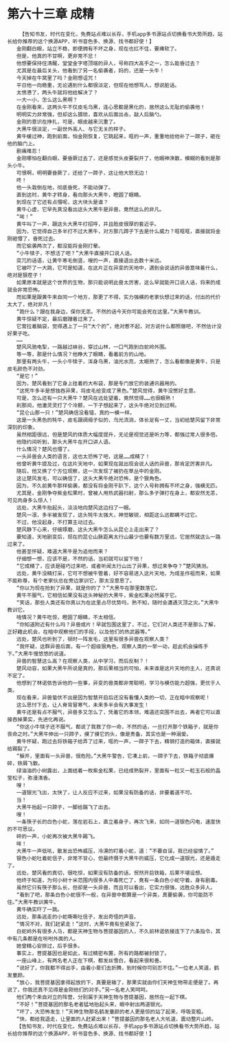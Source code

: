 # 第六十三章 成精
        【告知书友，时代在变化，免费站点难以长存，手机app多书源站点切换看书大势所趋，站长给你推荐的这个换源APP，听书音色多、换源、找书都好使！】
       金刚翻白眼，站立不稳，即便拥有不坏之身，现在也扛不住，要瘫软了。
       但是，他真的不甘啊，更非常不忿！
       他想要保持住清醒，堂堂金字塔顶端的异人，号称四大高手之一，怎么能昏过去？
       尤其是在最后关头，他看到了另一名偷袭者，妈的，还是一头牛！
       今天掉在牛窝里了吗？金刚想诅咒！
       平日他一向稳重，无论遇到什么都很淡定，但现在他想骂人，想说脏话。
       太愤懑了，两头牛就将他给解决了？
       一大一小，怎么这么黑啊？
       在金刚看来，这两头牛不仅皮毛乌黑，连心思都是黑化的，居然这么无耻的偷袭他！
       明明实力非常强，但却这么猥琐，喜欢从后面出击，敲人后脑勺。
       金刚的意识在挣扎，可是，眼皮越来沉重了。
       大黑牛很淡定，一副世外高人、与它无关的样子。
       黄牛缓过神，跑到前面，怕金刚恢复，它跳起来，哐的一声，重重地给他补了一蹄子，砸在他的脑门上。
       剧痛难忍！
       金刚哪怕在翻白眼，要昏厥过去了，还是感觉头皮要裂开了，他眼神涣散，模糊的看到是那头小牛。
       可恨啊，明明要昏厥了，还给了一蹄子，这让他大怒无边！
       咚！
       他一头栽倒在地，彻底昏死，不能动弹了。
       直到这时，黄牛才转身，看向那头大黑牛，瞪圆了眼睛。
       到现在了它还有点懵呢，这大块头是谁？
       黄牛心虚，它早先真没看出这头大黑牛是异兽，竟然这么的非凡。
       “哞！”
       黄牛叫了一声，跟这头大黑牛打招呼，并且脸皮很厚的套近乎。
       因为，它觉得自己多半打不过大黑牛，对方那几蹄子下去是什么威力？哐哐哐，直接就将金刚砸懵了，昏死过去。
       而它偷袭两次了，都没能将金刚打晕。
       “小牛犊子，不想活了吧？”大黑牛直接开口说人话。
       突兀的话语，让黄牛寒毛倒竖，嗖的一声，直接退出去数十米远。
       它被吓了一大跳，它可是知道，在这片正在异变的天地中，遇到会说话的异兽意味着什么，绝对是狠茬子！
       如果原本就是这个世界的生物，那只能说明此兽太厉害，这么早就能开口说人话，将来的成就会非常恐怖。
       而如果是跟黄牛来自同一个地方，那更了不得，实力强横的老家伙想过来的话，付出的代价太大了，绝对非凡！
       “跑什么？跟在我身边，保你无恙。不然的话今天你可能会死在这里。”大黑牛教训。
       黄牛惊疑不定，最后磨蹭着过来了。
       它耷拉着脑袋，觉得遇上了一只“大个的”，绝对惹不起，对方说什么都照做吧，不然估计没好果子吃。
       ……
       楚风风驰电掣，一路越过峡谷，穿过山林，一口气跑到白蛇岭外围。
       等一等，那是什么情况？他睁大了眼睛，看着前方的山地。
       那里有两头牛，一头小牛犊子，浑身乌黑，油光水亮，太眼熟了，怎么看都像是黄牛，只是皮毛颜色不对劲。
       “是它！”
       因为，楚风看到了它身上挂着的大布袋，那是专门放它的装通讯器用的。
       “这死牛多半是想独吞异果，将皮毛给变成了黑色。”楚风觉得，黄牛没憋好主意。
       可是，怎么还有一只大黑牛？楚风在远处望着，竟然觉得……也很眼熟！
       刹那间，他激灵灵打了个冷颤，一下子想起来了，这头牛绝对见到过啊。
       “昆仑山那一只！”楚风确信没看错，真的一模一样。
       这是一头黑色的牦牛，皮毛跟绸缎子似的，乌光流淌，体长足有一丈，当初给楚风留下非常深刻的印象。
       虽然相距很远，但是楚风的体质大幅度提升，无论是视觉还是听力等，都强过常人很多倍。
       他隐约间听到，那头大黑牛在开口讲人语。
       什么情况？楚风也懵了。
       一头异兽会人类的语言，这也太恐怖了吧，这是……成精了！
       他曾听黄牛提及过，在这片天地中，如果现在就出现会说人话的异兽，那肯定厉害非凡。
       随后，他又换了个方位观察，这一次发现了被扔在草丛中的金刚。
       这让楚风发毛，可以确信了，这头大黑牛绝对恐怖，是个狠角色。
       因为，不久前黄牛那样偷袭，都没有将金刚干趴下，这个人号称拥有不坏之身，强横无匹。
       尤其是，金刚争夺紫金松果时，曾被人用热武器扫射，那么多子弹打在身上，都安然无恙，可见肉身多么惊人！
       远处，大黑牛抬起头，淡淡地向楚风这边扫了一眼。
       楚风一凛，多半被发现了，这头牦牛太强大，神觉敏锐，相距这么远都瞒不过它。
       不过，他没起身，不打算主动过去。
       楚风静下心来，仔细琢磨，这头大黑牛怎么从昆仑上走出来了？
       要知道，天地剧变后，现在的昆仑山脉距离太行山最少也要有数万里远，它居然就这么一路过来了。
       他甚至怀疑，难道大黑牛是为追他而来？
       仔细想一想，应该不是，不然的话，当初就可以留下他！
       “它成精了，应该是碰巧过来吧，或者听闻太行山出了异果，想过来争夺？”楚风猜测。
       远处，黄牛没精打采，它可不想被牛管着，好不容易进入这片天地，为成圣作祖而来，如果不能称尊，有个老家伙总在旁边家训它，那太没意思了。
       “你以为现在抢到了异果，就是你的了？”大黑牛在那里数落它。
       黄牛不服气，它相信如果没有这头神秘的大黑牛，紫金松果必然属于它。
       “笑话，那些人类还有你真以为在这里占尽优势吗，熟不知，随时会遭遇灭顶之灾。”大黑牛教训它。
       啥情况？黄牛吃惊，瞪圆了眼睛，不太相信。
       “你知道附近有什么吗？异兽成片！早就包围这里了，不过，它们对人类还不是那么了解，正好藉此机会，在暗中观察他们的手段，以及他们的热武器等。”
       远处，楚风也听到了，顿时一阵发毛，这里有很多异兽在观察人类？
       “我怀疑，这群异兽后面，有一个超级狠角色，观察人类的一举一动，趁此机会操练手下。”大黑牛慢悠悠的说道。
       异兽的智慧这么高？在观察人类，从中学习，而后反制？！
       楚风动容，如果大黑牛所说是真的，那后果相当的可怕，未来谁是这片天地的主人，还真说不定了。
       他想到了林诺依告诉他的一些事，异变的兽类都非常聪明，学习与模仿能力超强，更优于人类。
       现在看来，异兽蛰伏不出是因为智慧开启后还没有看懂人类的一切，正在暗中观察呢！
       这么思忖下去，让人脊背冒寒气，未来多半会有大事发生！
       黄牛还是有点不服气，异兽多又怎么了，凭着它的本领，难道还突围不出去，再者它可以直接吞掉果实，先进化再说。
       “你这小牛犊子还不服气，都说了我救了你一命，不然的话，一旦打开那个铁箱子，就是你丧命之时。”大黑牛伸出一只蹄子，摸了摸它的头，像是责备，其实也是一种溺爱。
       黄牛怀疑，跑过去将铁箱子给弄了过来，哐的一声，一蹄子下去，精钢打造的箱体，直接就给踢裂了。
       “躲开，里面有一头异兽，很危险。”大黑牛警告，它凑上前，一蹄子下去，铁箱子彻底爆碎，铁屑飞散。
       绿油油的小树露出，上面结着一枚紫金松果，已经成熟裂开，里面有一粒又一粒玉石般的晶莹松子，弥漫清香。
       嗖！
       一道银光飞出，太快了，让人反应不过来，如果没有防备的话，非要着道不可。
       当！
       大黑牛抬起一只蹄子，一脚给踹飞了出去。
       嗖！
       一条筷子长的白色小蛇，落在岩石上，直立着身子，再次飞来，如同一道银色闪电，速度快的不可思议。
       砰的一声，小蛇再次被大黑牛踢飞。
       哞！
       大黑牛一声低吼，散发出恐怖威压，冷漠的盯着小蛇，道：“不要自误，我已经留情了。”
       银色小蛇吐着蛇信子，非常不甘心，但最终慑于大黑牛的威压，它化成一道银光，还是遁走了。
       远处，楚风看的真切，很吃惊，如果没有防备的话，贸然开启铁箱，后果不堪设想。
       他终于知道，为何小树十米范围内很多人中毒死亡了，竟有一条白色小蛇守着，身有剧毒。
       虽然它只有筷子那么长，但却是一头异兽，而且可以看出，它实力很强，远胜众多异人。
       “看到了吧，那条白色小蛇很不一般，在异兽中都算是一个异类，真要偷袭，你可能防不住。”大黑牛教训黄牛。
       黄牛确实吓了一跳。
       远处，那条逃走的小蛇嘶嘶吐信子，发出奇怪的声音。
       “情况不对，我们赶紧走！”这时，大黑牛竟有些紧张了。
       白蛇岭外有很多人马，都是天神生物与菩提基因的人，不久前林诺依接连下了六条指令，其中有几条都是在吩咐外面的人。
       她曾精心安排过，后手很多。
       事实上，菩提基因也是如此，有过精密布置，所有的路都被封锁了。
       一座山峰上，有两名老人正在下棋，都发丝雪白，看起来很和善。
       “说好了，你我都不得出手，由着小辈们去折腾，到时候你可别忍不住。”一位老人笑道，鹤发童颜。
       “放心，我菩提基因拿得起放的下，真要是输了，那果实就由你们天神生物带走便是了。再说了，你我还真不见得是金刚他们的对手。”另一名老人笑呵呵。
       他们两个来自对立的阵营，分别属于天神生物与菩提基因，居然在一起下棋。
       “不好！”菩提基因的那名老者猛地抬起头来，眼中射出两道银光。
       “坏了，大恐怖发生！”天神生物那名鹤发童颜的老人更是惊的站了起来，呼吸变粗。
       “快，都给我退走，让里面的人赶紧出来！”菩提基因的那名老人大吼道，震动整片山岭。
       【告知书友，时代在变化，免费站点难以长存，手机app多书源站点切换看书大势所趋，站长给你推荐的这个换源APP，听书音色多、换源、找书都好使！】